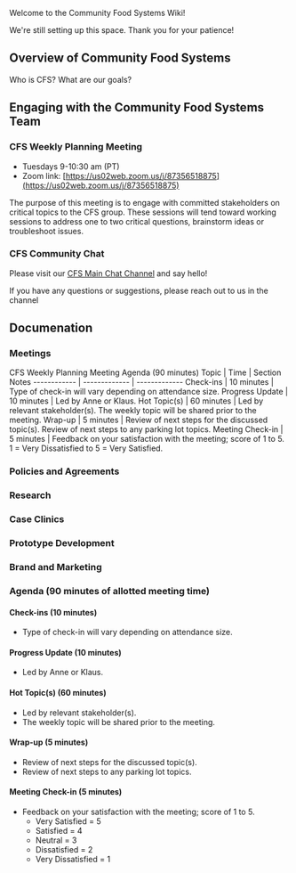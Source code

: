 Welcome to the Community Food Systems Wiki!

We're still setting up this space. Thank you for your patience!

## Overview of Community Food Systems

Who is CFS? What are our goals?



## Engaging with the Community Food Systems Team

### CFS Weekly Planning Meeting

- Tuesdays 9-10:30 am (PT)
- Zoom link: [https://us02web.zoom.us/j/87356518875](https://us02web.zoom.us/j/87356518875)

The purpose of this meeting is to engage with committed stakeholders on critical topics to the CFS group. These sessions will tend toward working sessions to address one to two critical questions, brainstorm ideas or troubleshoot issues.

### CFS Community Chat

Please visit our [CFS Main Chat Channel](https://chat.collectivesensecommons.org/agora/channels/cfs-community-food-systems---main-channel) and say hello!

If you have any questions or suggestions, please reach out to us in the channel



## Documenation

### Meetings

CFS Weekly Planning Meeting Agenda (90 minutes)
Topic | Time | Section Notes
------------ | ------------- | -------------
Check-ins | 10 minutes | Type of check-in will vary depending on attendance size.
Progress Update | 10 minutes | Led by Anne or Klaus.
Hot Topic(s) | 60 minutes | Led by relevant stakeholder(s). The weekly topic will be shared prior to the meeting.
Wrap-up | 5 minutes | Review of next steps for the discussed topic(s). Review of next steps to any parking lot topics.
Meeting Check-in | 5 minutes | Feedback on your satisfaction with the meeting; score of 1 to 5. 1 = Very Dissatisfied to 5 = Very Satisfied.

### Policies and Agreements

### Research

### Case Clinics

### Prototype Development

### Brand and Marketing







### Agenda (90 minutes of allotted meeting time)

#### Check-ins (10 minutes)

-   Type of check-in will vary depending on attendance size.

#### Progress Update (10 minutes)

-   Led by Anne or Klaus.

#### Hot Topic(s) (60 minutes)

-   Led by relevant stakeholder(s).
-   The weekly topic will be shared prior to the meeting.

#### Wrap-up (5 minutes)

-   Review of next steps for the discussed topic(s).
-   Review of next steps to any parking lot topics.

#### Meeting Check-in (5 minutes)

-   Feedback on your satisfaction with the meeting; score of 1 to 5.
	-   Very Satisfied = 5
	-   Satisfied = 4
	-   Neutral = 3
	-   Dissatisfied = 2
	-   Very Dissatisfied = 1

